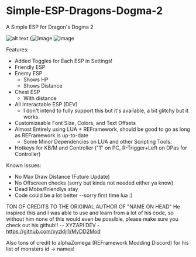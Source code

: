 # Simple-ESP-Dragons-Dogma-2
A Simple ESP for Dragon's Dogma 2

![alt text](https://github.com/JumpmanSr/Simple-ESP-Dragons-Dogma-2/blob/main/Simple%20ESP.png)
(![image](https://github.com/JumpmanSr/Simple-ESP-Dragons-Dogma-2/assets/41526355/491aff83-e1b5-4c22-8160-038e02c301c3)
![image](https://github.com/JumpmanSr/Simple-ESP-Dragons-Dogma-2/assets/41526355/230501fb-d28a-449e-9d7f-72bc67e10916)



Features:
- Added Toggles for Each ESP in Settings!
- Friendly ESP
- Enemy ESP
  - Shows HP
  - Shows Distance
- Chest ESP
  - With distance
- All Interactable ESP (DEV)
  - I don't intend to fully support this but it's available, a bit glitchy but it works. 
- Customizeable Font Size, Colors, and Text Offsets
- Almost Entirely using LUA + REFramework, should be good to go as long as REFramework is up-to-date
  - Some Minor Dependencies on LUA and other Scripting Tools.
- Hotkeys for KB/M and Controller ("1" on PC, R-Trigger+Left on DPas for Controller)

Known Issues:
- No Max Draw Distance (Future Update)
- No Offscreen checks (sorry but kinda not needed either ya know)
- Dead Mobs/Friendlys stay
- Code could be a lot better --sorry first time lua :) 


TON OF CREDITS TO THE ORIGINAL AUTHOR OF "NAME ON HEAD" He inspired this and I was able to use and learn from a lot of his code, so without him none of this would even be possible, please make sure you check out his github!!
-- XYZAPI DEV - https://github.com/xyzkljl1/MyDD2Mod

Also tons of credit to alphaZomega (REFramework Modding Discord) for his list of monsters id -> names! 
